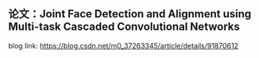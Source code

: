 ## 论文：Joint Face Detection and Alignment using Multi-task Cascaded Convolutional Networks

blog link: https://blog.csdn.net/m0_37263345/article/details/91870612
